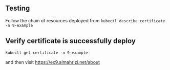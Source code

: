 ## Testing
Follow the chain of resources deployed from `kubectl describe certificate -n 9-example`

## Verify certificate is successfully deploy
``kubectl get certificate -n 9-example``

and then visit https://ex9.almahrizi.net/about
